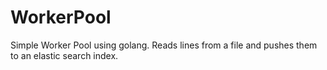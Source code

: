 # WorkerPool
Simple Worker Pool using golang. Reads lines from a file and pushes them to an elastic search index. 
